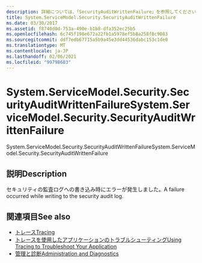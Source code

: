```yaml
---
description: 詳細については、「SecurityAuditWrittenFailure」を参照してください。
title: System.ServiceModel.Security.SecurityAuditWrittenFailure
ms.date: 03/30/2017
ms.assetid: f8740d0d-753a-490e-b1b8-dfa352ec25b5
ms.openlocfilehash: 6c745f198e672a22fb1a5978ef5b8a258f8c9083
ms.sourcegitcommit: ddf7edb67715a5b9a45e3dd44536dabc153c1de0
ms.translationtype: MT
ms.contentlocale: ja-JP
ms.lasthandoff: 02/06/2021
ms.locfileid: "99798603"
---
```

# <a name="systemservicemodelsecuritysecurityauditwrittenfailure"></a><span data-ttu-id="4f5f1-103">System.ServiceModel.Security.SecurityAuditWrittenFailure</span><span class="sxs-lookup"><span data-stu-id="4f5f1-103">System.ServiceModel.Security.SecurityAuditWrittenFailure</span></span>

<span data-ttu-id="4f5f1-104">System.ServiceModel.Security.SecurityAuditWrittenFailure</span><span class="sxs-lookup"><span data-stu-id="4f5f1-104">System.ServiceModel.Security.SecurityAuditWrittenFailure</span></span>  
  
## <a name="description"></a><span data-ttu-id="4f5f1-105">説明</span><span class="sxs-lookup"><span data-stu-id="4f5f1-105">Description</span></span>  

 <span data-ttu-id="4f5f1-106">セキュリティの監査ログへの書き込み時にエラーが発生しました。</span><span class="sxs-lookup"><span data-stu-id="4f5f1-106">A failure occurred while writing to the security audit log.</span></span>  
  
## <a name="see-also"></a><span data-ttu-id="4f5f1-107">関連項目</span><span class="sxs-lookup"><span data-stu-id="4f5f1-107">See also</span></span>

- [<span data-ttu-id="4f5f1-108">トレース</span><span class="sxs-lookup"><span data-stu-id="4f5f1-108">Tracing</span></span>](index.md)
- [<span data-ttu-id="4f5f1-109">トレースを使用したアプリケーションのトラブルシューティング</span><span class="sxs-lookup"><span data-stu-id="4f5f1-109">Using Tracing to Troubleshoot Your Application</span></span>](using-tracing-to-troubleshoot-your-application.md)
- [<span data-ttu-id="4f5f1-110">管理と診断</span><span class="sxs-lookup"><span data-stu-id="4f5f1-110">Administration and Diagnostics</span></span>](../index.md)
